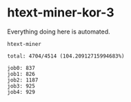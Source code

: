 # htext-miner-kor-3

Everything doing here is automated.

```
htext-miner

total: 4704/4514 (104.20912715994683%)

job0: 837
job1: 826
job2: 1187
job3: 925
job4: 929
```
